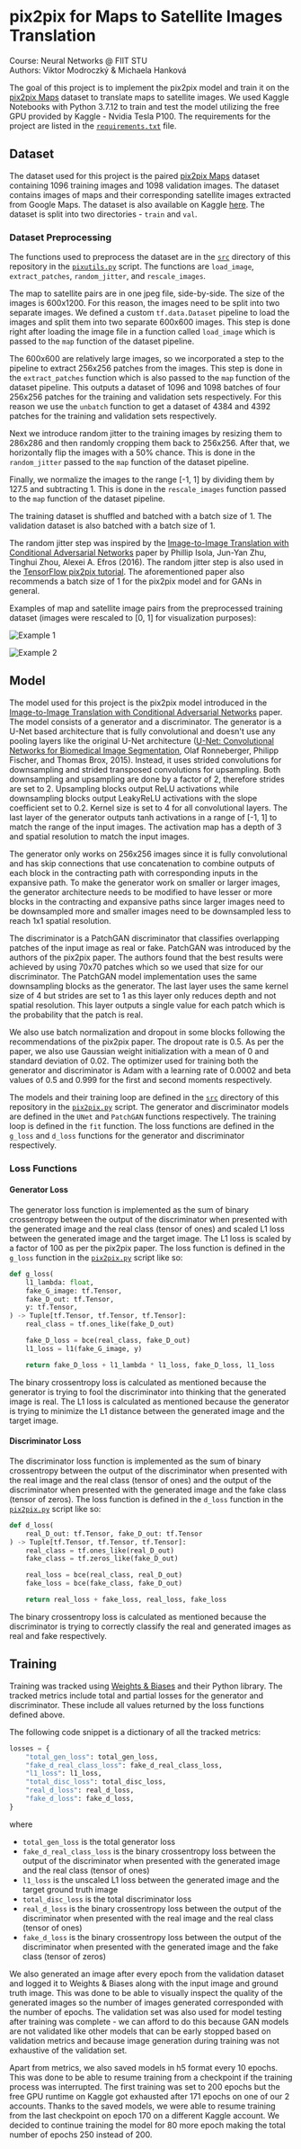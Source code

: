 # pix2pix for Maps to Satellite Images Translation

Course: Neural Networks @ FIIT STU\
Authors: Viktor Modroczký & Michaela Hanková

The goal of this project is to implement the pix2pix model and train it on the [pix2pix Maps](http://efrosgans.eecs.berkeley.edu/pix2pix/datasets/maps.tar.gz) dataset to translate maps to satellite images. We used Kaggle Notebooks with Python 3.7.12 to train and test the model utilizing the free GPU provided by Kaggle - Nvidia Tesla P100. The requirements for the project are listed in the [`requirements.txt`](./requirements.txt) file.

## Dataset

The dataset used for this project is the paired [pix2pix Maps](http://efrosgans.eecs.berkeley.edu/pix2pix/datasets/maps.tar.gz) dataset containing 1096 training images and 1098 validation images. The dataset contains images of maps and their corresponding satellite images extracted from Google Maps. The dataset is also available on Kaggle [here](https://www.kaggle.com/datasets/alincijov/pix2pix-maps). The dataset is split into two directories - `train` and `val`.

### Dataset Preprocessing

The functions used to preprocess the dataset are in the [`src`](./src) directory of this repository in the [`pixutils.py`](./src/pixutils.py) script. The functions are `load_image`, `extract_patches`, `random_jitter`, and `rescale_images`.

The map to satellite pairs are in one jpeg file, side-by-side. The size of the images is 600x1200. For this reason, the images need to be split into two separate images. We defined a custom `tf.data.Dataset` pipeline to load the images and split them into two separate 600x600 images. This step is done right after loading the image file in a function called `load_image` which is passed to the `map` function of the dataset pipeline.

The 600x600 are relatively large images, so we incorporated a step to the pipeline to extract 256x256 patches from the images. This step is done in the `extract_patches` function which is also passed to the `map` function of the dataset pipeline. This outputs a dataset of 1096 and 1098 batches of four 256x256 patches for the training and validation sets respectively. For this reason we use the `unbatch` function to get a dataset of 4384 and 4392 patches for the training and validation sets respectively.

Next we introduce random jitter to the training images by resizing them to 286x286 and then randomly cropping them back to 256x256. After that, we horizontally flip the images with a 50% chance. This is done in the `random_jitter` passed to the `map` function of the dataset pipeline.

Finally, we normalize the images to the range [-1, 1] by dividing them by 127.5 and subtracting 1. This is done in the `rescale_images` function passed to the `map` function of the dataset pipeline.

The training dataset is shuffled and batched with a batch size of 1. The validation dataset is also batched with a batch size of 1.

The random jitter step was inspired by the [Image-to-Image Translation with Conditional Adversarial Networks](https://arxiv.org/abs/1611.07004) paper by Phillip Isola, Jun-Yan Zhu, Tinghui Zhou, Alexei A. Efros (2016). The random jitter step is also used in the [TensorFlow pix2pix tutorial](https://www.tensorflow.org/tutorials/generative/pix2pix). The aforementioned paper also recommends a batch size of 1 for the pix2pix model and for GANs in general.

Examples of map and satellite image pairs from the preprocessed training dataset (images were rescaled to [0, 1] for visualization purposes):

![Example 1](./figures/train_images_1.png)

![Example 2](./figures/train_images_2.png)

## Model

The model used for this project is the pix2pix model introduced in the [Image-to-Image Translation with Conditional Adversarial Networks](https://arxiv.org/abs/1611.07004) paper. The model consists of a generator and a discriminator. The generator is a U-Net based architecture that is fully convolutional and doesn't use any pooling layers like the original U-Net architecture ([U-Net: Convolutional Networks for Biomedical Image Segmentation](https://arxiv.org/abs/1505.04597), Olaf Ronneberger, Philipp Fischer, and Thomas Brox, 2015). Instead, it uses strided convolutions for downsampling and strided transposed convolutions for upsampling. Both downsampling and upsampling are done by a factor of 2, therefore strides are set to 2. Upsampling blocks output ReLU activations while downsampling blocks output LeakyReLU activations with the slope coefficient set to 0.2. Kernel size is set to 4 for all convolutional layers. The last layer of the generator outputs tanh activations in a range of [-1, 1] to match the range of the input images. The activation map has a depth of 3 and spatial resolution to match the input images.

The generator only works on 256x256 images since it is fully convolutional and has skip connections that use concatenation to combine outputs of each block in the contracting path with corresponding inputs in the expansive path. To make the generator work on smaller or larger images, the generator architecture needs to be modified to have lesser or more blocks in the contracting and expansive paths since larger images need to be downsampled more and smaller images need to be downsampled less to reach 1x1 spatial resolution.

The discriminator is a PatchGAN discriminator that classifies overlapping patches of the input image as real or fake. PatchGAN was introduced by the authors of the pix2pix paper. The authors found that the best results were achieved by using 70x70 patches which so we used that size for our discriminator. The PatchGAN model implementation uses the same downsampling blocks as the generator. The last layer uses the same kernel size of 4 but strides are set to 1 as this layer only reduces depth and not spatial resolution. This layer outputs a single value for each patch which is the probability that the patch is real.

We also use batch normalization and dropout in some blocks following the recommendations of the pix2pix paper. The dropout rate is 0.5. As per the paper, we also use Gaussian weight initialization with a mean of 0 and standard deviation of 0.02. The optimizer used for training both the generator and discriminator is Adam with a learning rate of 0.0002 and beta values of 0.5 and 0.999 for the first and second moments respectively.

The models and their training loop are defined in the [`src`](./src) directory of this repository in the [`pix2pix.py`](./src/pix2pix.py) script. The generator and discriminator models are defined in the `UNet` and `PatchGAN` functions respectively. The training loop is defined in the `fit` function. The loss functions are defined in the `g_loss` and `d_loss` functions for the generator and discriminator respectively.

### Loss Functions

#### Generator Loss

The generator loss function is implemented as the sum of binary crossentropy between the output of the discriminator when presented with the generated image and the real class (tensor of ones) and scaled L1 loss between the generated image and the target image. The L1 loss is scaled by a factor of 100 as per the pix2pix paper. The loss function is defined in the `g_loss` function in the [`pix2pix.py`](./src/pix2pix.py) script like so:

```py
def g_loss(
    l1_lambda: float,
    fake_G_image: tf.Tensor,
    fake_D_out: tf.Tensor,
    y: tf.Tensor,
) -> Tuple[tf.Tensor, tf.Tensor, tf.Tensor]:
    real_class = tf.ones_like(fake_D_out)

    fake_D_loss = bce(real_class, fake_D_out)
    l1_loss = l1(fake_G_image, y)

    return fake_D_loss + l1_lambda * l1_loss, fake_D_loss, l1_loss
```

The binary crossentropy loss is calculated as mentioned because the generator is trying to fool the discriminator into thinking that the generated image is real. The L1 loss is calculated as mentioned because the generator is trying to minimize the L1 distance between the generated image and the target image.

#### Discriminator Loss

The discriminator loss function is implemented as the sum of binary crossentropy between the output of the discriminator when presented with the real image and the real class (tensor of ones) and the output of the discriminator when presented with the generated image and the fake class (tensor of zeros). The loss function is defined in the `d_loss` function in the [`pix2pix.py`](./src/pix2pix.py) script like so:

```py
def d_loss(
    real_D_out: tf.Tensor, fake_D_out: tf.Tensor
) -> Tuple[tf.Tensor, tf.Tensor, tf.Tensor]:
    real_class = tf.ones_like(real_D_out)
    fake_class = tf.zeros_like(fake_D_out)

    real_loss = bce(real_class, real_D_out)
    fake_loss = bce(fake_class, fake_D_out)

    return real_loss + fake_loss, real_loss, fake_loss
```

The binary crossentropy loss is calculated as mentioned because the discriminator is trying to correctly classify the real and generated images as real and fake respectively.

## Training

Training was tracked using [Weights & Biases](https://docs.wandb.ai/) and their Python library. The tracked metrics include total and partial losses for the generator and discriminator. These include all values returned by the loss functions defined above.

The following code snippet is a dictionary of all the tracked metrics:

```py
losses = {
    "total_gen_loss": total_gen_loss,
    "fake_d_real_class_loss": fake_d_real_class_loss,
    "l1_loss": l1_loss,
    "total_disc_loss": total_disc_loss,
    "real_d_loss": real_d_loss,
    "fake_d_loss": fake_d_loss,
}
```

where

- `total_gen_loss` is the total generator loss
- `fake_d_real_class_loss` is the binary crossentropy loss between the output of the discriminator when presented with the generated image and the real class (tensor of ones)
- `l1_loss` is the unscaled L1 loss between the generated image and the target ground truth image
- `total_disc_loss` is the total discriminator loss
- `real_d_loss` is the binary crossentropy loss between the output of the discriminator when presented with the real image and the real class (tensor of ones)
- `fake_d_loss` is the binary crossentropy loss between the output of the discriminator when presented with the generated image and the fake class (tensor of zeros)

We also generated an image after every epoch from the validation dataset and logged it to Weights & Biases along with the input image and ground truth image. This was done to be able to visually inspect the quality of the generated images so the number of images generated corresponded with the number of epochs. The validation set was also used for model testing after training was complete - we can afford to do this because GAN models are not validated like other models that can be early stopped based on validation metrics and because image generation during training was not exhaustive of the validation set.

Apart from metrics, we also saved models in h5 format every 10 epochs. This was done to be able to resume training from a checkpoint if the training process was interrupted. The first training was set to 200 epochs but the free GPU runtime on Kaggle got exhausted after 171 epochs on one of our 2 accounts. Thanks to the saved models, we were able to resume training from the last checkpoint on epoch 170 on a different Kaggle account. We decided to continue training the model for 80 more epoch making the total number of epochs 250 instead of 200.

